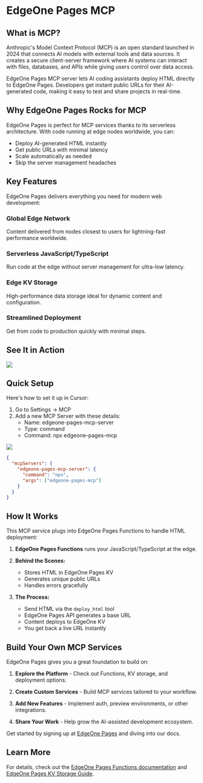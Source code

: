 # EdgeOne Pages MCP

## What is MCP?

Anthropic's Model Context Protocol (MCP) is an open standard launched in 2024 that connects AI models with external tools and data sources. It creates a secure client-server framework where AI systems can interact with files, databases, and APIs while giving users control over data access.

EdgeOne Pages MCP server lets AI coding assistants deploy HTML directly to EdgeOne Pages. Developers get instant public URLs for their AI-generated code, making it easy to test and share projects in real-time.

## Why EdgeOne Pages Rocks for MCP

EdgeOne Pages is perfect for MCP services thanks to its serverless architecture. With code running at edge nodes worldwide, you can:

- Deploy AI-generated HTML instantly
- Get public URLs with minimal latency
- Scale automatically as needed
- Skip the server management headaches

## Key Features

EdgeOne Pages delivers everything you need for modern web development:

### Global Edge Network

Content delivered from nodes closest to users for lightning-fast performance worldwide.

### Serverless JavaScript/TypeScript

Run code at the edge without server management for ultra-low latency.

### Edge KV Storage

High-performance data storage ideal for dynamic content and configuration.

### Streamlined Deployment

Get from code to production quickly with minimal steps.

## See It in Action

![](https://cloudcache.tencent-cloud.com/qcloud/ui/static/static_source_business/04ff9814-bcd3-442c-a2d0-eefd4ee1b13c.gif)

## Quick Setup

Here's how to set it up in Cursor:

1. Go to Settings → MCP
2. Add a new MCP Server with these details:
   - Name: edgeone-pages-mcp-server
   - Type: command
   - Command: npx edgeone-pages-mcp

![](https://write-document-release-1258344699.cos.ap-guangzhou.myqcloud.com/100026466949%2F3113c4ad09f211f0a6d15254007c27c5.png)

```json
{
  "mcpServers": {
    "edgeone-pages-mcp-server": {
      "command": "npx",
      "args": ["edgeone-pages-mcp"]
    }
  }
}
```

## How It Works

This MCP service plugs into EdgeOne Pages Functions to handle HTML deployment:

1. **EdgeOne Pages Functions** runs your JavaScript/TypeScript at the edge.

2. **Behind the Scenes:**

   - Stores HTML in EdgeOne Pages KV
   - Generates unique public URLs
   - Handles errors gracefully

3. **The Process:**
   - Send HTML via the `deploy_html` tool
   - EdgeOne Pages API generates a base URL
   - Content deploys to EdgeOne KV
   - You get back a live URL instantly

## Build Your Own MCP Services

EdgeOne Pages gives you a great foundation to build on:

1. **Explore the Platform** - Check out Functions, KV storage, and deployment options.

2. **Create Custom Services** - Build MCP services tailored to your workflow.

3. **Add New Features** - Implement auth, preview environments, or other integrations.

4. **Share Your Work** - Help grow the AI-assisted development ecosystem.

Get started by signing up at [EdgeOne Pages](https://edgeone.ai/products/pages) and diving into our docs.

## Learn More

For details, check out the [EdgeOne Pages Functions documentation](https://pages.edgeone.ai/document/pages-functions-overview) and [EdgeOne Pages KV Storage Guide](https://pages.edgeone.ai/document/kv-storage).
